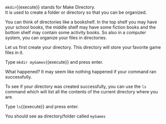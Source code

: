 `mkdir`{{execute}} stands for Make Directory.  
It is used to create a folder or directory so that you can be organized.  

You can think of directories like a bookshelf. In the top shelf you may have your school books, the middle shelf may have some fiction books and the bottom shelf may contain some activity books. So also in a computer system, you can organize your files in directories.   

Let us first create your directory. This directory will store your favorite game files in it.  

Type `mkdir myGames`{{execute}} and press enter.  

What happened? It may seem like nothing happened if your command ran successfully.  

To see if your directory was created successfully, you can use the `ls` command which will list all the contents of the current directory where you are.

Type `ls`{{execute}} and press enter.

You should see aa directory/folder called `myGames`
